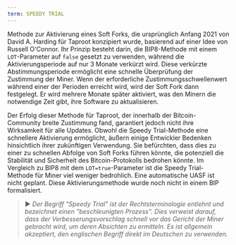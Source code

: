 ```yaml
---
term: SPEEDY TRIAL
---
```


Methode zur Aktivierung eines Soft Forks, die ursprünglich Anfang 2021 von David A. Harding für Taproot konzipiert wurde, basierend auf einer Idee von Russell O'Connor. Ihr Prinzip besteht darin, die BIP8-Methode mit einem `LOT`-Parameter auf `false` gesetzt zu verwenden, während die Aktivierungsperiode auf nur 3 Monate verkürzt wird. Diese verkürzte Abstimmungsperiode ermöglicht eine schnelle Überprüfung der Zustimmung der Miner. Wenn der erforderliche Zustimmungsschwellenwert während einer der Perioden erreicht wird, wird der Soft Fork dann festgelegt. Er wird mehrere Monate später aktiviert, was den Minern die notwendige Zeit gibt, ihre Software zu aktualisieren.

Der Erfolg dieser Methode für Taproot, der innerhalb der Bitcoin-Community breite Zustimmung fand, garantiert jedoch nicht ihre Wirksamkeit für alle Updates. Obwohl die Speedy Trial-Methode eine schnellere Aktivierung ermöglicht, äußern einige Entwickler Bedenken hinsichtlich ihrer zukünftigen Verwendung. Sie befürchten, dass dies zu einer zu schnellen Abfolge von Soft Forks führen könnte, die potenziell die Stabilität und Sicherheit des Bitcoin-Protokolls bedrohen könnte. Im Vergleich zu BIP8 mit dem `LOT=true`-Parameter ist die Speedy Trial-Methode für Miner viel weniger bedrohlich. Eine automatische UASF ist nicht geplant. Diese Aktivierungsmethode wurde noch nicht in einem BIP formalisiert.

> ► *Der Begriff "Speedy Trial" ist der Rechtsterminologie entlehnt und bezeichnet einen "beschleunigten Prozess". Dies verweist darauf, dass der Verbesserungsvorschlag schnell vor das Gericht der Miner gebracht wird, um deren Absichten zu ermitteln. Es ist allgemein akzeptiert, den englischen Begriff direkt im Deutschen zu verwenden.*